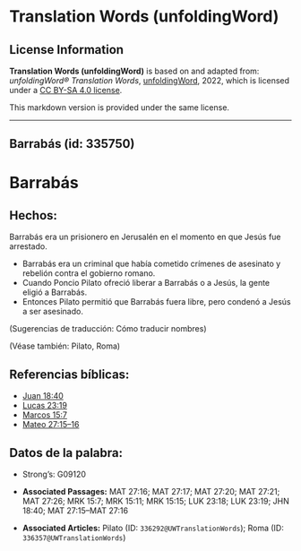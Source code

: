 # Translation Words (unfoldingWord)

## License Information

**Translation Words (unfoldingWord)** is based on and adapted from: _unfoldingWord® Translation Words_, [unfoldingWord](https://unfoldingword.org/utw), 2022, which is licensed under a [CC BY-SA 4.0 license](https://creativecommons.org/licenses/by-sa/4.0/legalcode.en).

This markdown version is provided under the same license.



--------------------------------

## Barrabás (id: 335750)

Barrabás
========

Hechos:
-------

Barrabás era un prisionero en Jerusalén en el momento en que Jesús fue arrestado.

* Barrabás era un criminal que había cometido crímenes de asesinato y rebelión contra el gobierno romano.
* Cuando Poncio Pilato ofreció liberar a Barrabás o a Jesús, la gente eligió a Barrabás.
* Entonces Pilato permitió que Barrabás fuera libre, pero condenó a Jesús a ser asesinado.

(Sugerencias de traducción: Cómo traducir nombres)

(Véase también: Pilato, Roma)

Referencias bíblicas:
---------------------

* [Juan 18:40](https://ref.ly/John18:40)
* [Lucas 23:19](https://ref.ly/Luke23:19)
* [Marcos 15:7](https://ref.ly/Mark15:7)
* [Mateo 27:15–16](https://ref.ly/Matt27:15-Matt27:16)

Datos de la palabra:
--------------------

* Strong’s: G09120

* **Associated Passages:** MAT 27:16; MAT 27:17; MAT 27:20; MAT 27:21; MAT 27:26; MRK 15:7; MRK 15:11; MRK 15:15; LUK 23:18; LUK 23:19; JHN 18:40; MAT 27:15–MAT 27:16
* **Associated Articles:** Pilato (ID: `336292@UWTranslationWords`); Roma (ID: `336357@UWTranslationWords`)

